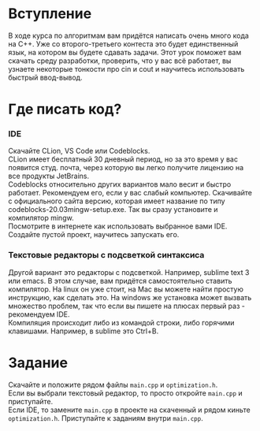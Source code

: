 # Вступление
В ходе курса по алгоритмам вам придётся написать очень много кода на C++. Уже со второго-третьего контеста это будет единственный язык, на котором вы будете сдавать задачи. Этот урок поможет вам скачать среду разработки, проверить, что у вас всё работает, вы узнаете некоторые тонкости про cin и cout и научитесь использовать быстрый ввод-вывод.

# Где писать код?
### IDE
Скачайте CLion, VS Code или Сodeblocks.  
CLion имеет бесплатный 30 дневный период, но за это время у вас появится студ. почта, через которую вы легко получите лицензию на все продукты JetBrains.  
Сodeblocks относительно других вариантов мало весит и быстро работает. Рекомендуем его, если у вас слабый компьютер. Скачивайте с официального сайта версию, которая имеет название по типу codeblocks-20.03mingw-setup.exe. Так вы сразу установите и компилятор mingw.  
Посмотрите в интернете как использовать выбранное вами IDE. Создайте пустой проект, научитесь запускать его.

### Текстовые редакторы с подсветкой синтаксиса
Другой вариант это редакторы с подсветкой. Например, sublime text 3 или emacs. В этом случае, вам придётся самостоятельно ставить компилятор. На linux он уже стоит, на Mac вы можете найти простую инструкцию, как сделать это. На windows же установка может вызвать множество проблем, так что если вы пишете на плюсах первый раз - рекомендуем IDE.  
Компиляция происходит либо из командой строки, либо горячими клавишами. Например, в sublime это Ctrl+B.

# Задание
Скачайте и положите рядом файлы ```main.cpp``` и ```optimization.h```.  
Если вы выбрали текстовый редактор, то просто откройте ```main.cpp``` и приступайте.  
Если IDE, то замените ```main.cpp``` в проекте на скаченный и рядом киньте  ```optimization.h```. Приступайте к заданиям внутри ```main.cpp```.
